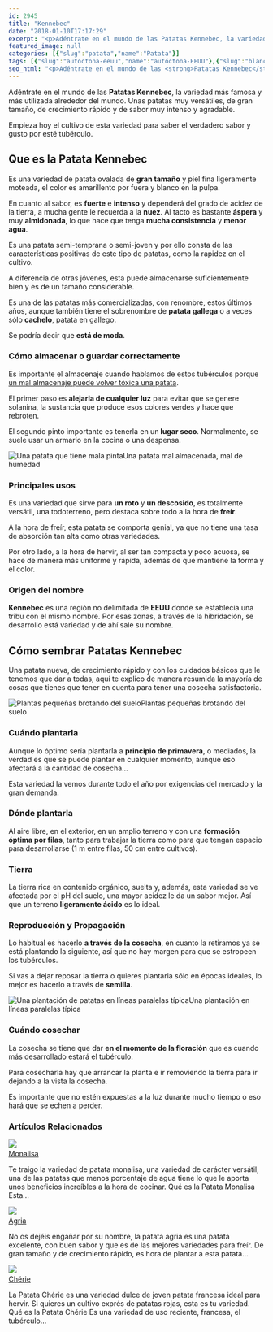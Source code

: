 ```yaml
---
id: 2945
title: "Kennebec"
date: "2018-01-10T17:17:29"
excerpt: "<p>Adéntrate en el mundo de las Patatas Kennebec, la variedad más famosa y más utilizada alrededor del mundo. Unas patatas muy versátiles, de gran tamaño, de crecimiento rápido y de sabor muy intenso y agradable. Empieza hoy el cultivo de esta variedad para saber el verdadero sabor y gusto por esté tubérculo. Que es la&hellip; <a class=\"more-link\" href=\"https://plantasyflores.online/patata/agria/\">Seguir leyendo <span class=\"screen-reader-text\">Agria</span> <span class=\"meta-nav\" aria-hidden=\"true\">&rarr;</span></a></p>\n"
featured_image: null
categories: [{"slug":"patata","name":"Patata"}]
tags: [{"slug":"autoctona-eeuu","name":"autóctona-EEUU"},{"slug":"blanca","name":"blanca"},{"slug":"comestible","name":"comestible"},{"slug":"compost","name":"compost"},{"slug":"cosecha-amarilla","name":"cosecha-amarilla"},{"slug":"eliminacion-recoleccion","name":"eliminación-recolección"},{"slug":"exterior","name":"exterior"},{"slug":"florece-verano","name":"florece-verano"},{"slug":"freir","name":"freir"},{"slug":"hervir","name":"hervir"},{"slug":"patata-nueva","name":"patata-nueva"},{"slug":"ph5-7","name":"ph5-7"},{"slug":"plantacion-indiferente","name":"plantacion-indiferente"},{"slug":"reproduccion-cosecha","name":"reproduccion-cosecha"},{"slug":"riego-moderado","name":"riego-moderado"},{"slug":"semilla","name":"semilla"},{"slug":"siempre-temporada","name":"siempre-temporada"},{"slug":"templado","name":"templado"},{"slug":"tuberculo","name":"tubérculo"},{"slug":"turba","name":"turba"}]
seo_html: "<p>Adéntrate en el mundo de las <strong>Patatas Kennebec</strong>, la variedad más famosa y más utilizada alrededor del mundo. Unas patatas muy versátiles, de gran tamaño, de crecimiento rápido y de sabor muy intenso y agradable.</p> <p>Empieza hoy el cultivo de esta variedad para saber el verdadero sabor y gusto por esté tubérculo.</p> <h2>Que es la Patata Kennebec</h2> <p>Es una variedad de patata ovalada de <strong>gran tamaño</strong> y piel fina ligeramente moteada, el color es amarillento por fuera y blanco en la pulpa.</p> <p>En cuanto al sabor, es <strong>fuerte</strong> e <strong>intenso</strong> y dependerá del grado de acidez de la tierra, a mucha gente le recuerda a la <strong>nuez</strong>. Al tacto es bastante <strong>áspera</strong> y muy <strong>almidonada</strong>, lo que hace que tenga <strong>mucha consistencia</strong> y <strong>menor agua</strong>.</p> <p>Es una patata semi-temprana o semi-joven y por ello consta de las características positivas de este tipo de patatas, como la rapidez en el cultivo.</p> <p>A diferencia de otras jóvenes, esta puede almacenarse suficientemente bien y es de un tamaño considerable.</p> <p>Es una de las patatas más comercializadas, con renombre, estos últimos años, aunque también tiene el sobrenombre de <strong>patata gallega</strong> o a veces sólo <strong>cachelo</strong>, patata en gallego.</p> <p>Se podría decir que <strong>está de moda</strong>.</p> <h3>Cómo almacenar o guardar correctamente</h3> <p>Es importante el almacenaje cuando hablamos de estos tubérculos porque <a href=\"/patata/#Toxicidad_en_las_Patatas\">un mal almacenaje puede volver tóxica una patata</a>.</p> <p>El primer paso es <strong>alejarla de cualquier luz</strong> para evitar que se genere solanina, la sustancia que produce esos colores verdes y hace que rebroten.</p> <p>El segundo pinto importante es tenerla en un<strong> lugar seco</strong>. Normalmente, se suele usar un armario en la cocina o una despensa.</p> <img src=\"http://plantasyflores.online/wp-content/uploads/2018/01/age-1238308-325x267.jpg\" alt=\"Una patata que tiene mala pinta\" />Una patata mal almacenada, mal de humedad <h3>Principales usos</h3> <p>Es una variedad que sirve para <strong>un roto</strong> y <strong>un descosido</strong>, es totalmente versátil, una todoterreno, pero destaca sobre todo a la hora de <strong>freír</strong>.</p> <p>A la hora de freír, esta patata se comporta genial, ya que no tiene una tasa de absorción tan alta como otras variedades.</p> <p>Por otro lado, a la hora de hervir, al ser tan compacta y poco acuosa, se hace de manera más uniforme y rápida, además de que mantiene la forma y el color.</p> <h3>Origen del nombre</h3> <p><strong>Kennebec</strong> es una región no delimitada de <strong>EEUU</strong> donde se establecía una tribu con el mismo nombre. Por esas zonas, a través de la hibridación, se desarrollo está variedad y de ahí sale su nombre.</p> <h2>Cómo sembrar Patatas Kennebec</h2> <p>Una patata nueva, de crecimiento rápido y con los cuidados básicos que le tenemos que dar a todas, aquí te explico de manera resumida la mayoría de cosas que tienes que tener en cuenta para tener una cosecha satisfactoria.</p> <img src=\"http://plantasyflores.online/wp-content/uploads/2018/01/field-2168030-325x215.jpg\" alt=\"Plantas pequeñas brotando del suelo\" />Plantas pequeñas brotando del suelo <h3>Cuándo plantarla</h3> <p>Aunque lo óptimo sería plantarla a <strong>principio de primavera</strong>, o mediados, la verdad es que se puede plantar en cualquier momento, aunque eso afectará a la cantidad de cosecha…</p> <p>Esta variedad la vemos durante todo el año por exigencias del mercado y la gran demanda.</p> <h3>Dónde plantarla</h3> <p>Al aire libre, en el exterior, en un amplio terreno y con una <strong>formación óptima por filas</strong>, tanto para trabajar la tierra como para que tengan espacio para desarrollarse (1 m entre filas, 50 cm entre cultivos).</p> <h3>Tierra</h3> <p>La tierra rica en contenido orgánico, suelta y, además, esta variedad se ve afectada por el pH del suelo, una mayor acidez le da un sabor mejor. Así que un terreno <strong>ligeramente ácido</strong> es lo ideal.</p> <h3>Reproducción y Propagación</h3> <p>Lo habitual es hacerlo <strong>a través de la cosecha</strong>, en cuanto la retiramos ya se está plantando la siguiente, así que no hay margen para que se estropeen los tubérculos.</p> <p>Si vas a dejar reposar la tierra o quieres plantarla sólo en épocas ideales, lo mejor es hacerlo a través de <strong>semilla</strong>.</p> <img src=\"http://plantasyflores.online/wp-content/uploads/2018/01/agriculture-2654157-325x217.jpg\" alt=\"Una plantación de patatas en líneas paralelas típica\" />Una plantación en líneas paralelas típica <h3>Cuándo cosechar</h3> <p>La cosecha se tiene que dar <strong>en el momento de la floración</strong> que es cuando más desarrollado estará el tubérculo.</p> <p>Para cosecharla hay que arrancar la planta e ir removiendo la tierra para ir dejando a la vista la cosecha.</p> <p>Es importante que no estén expuestas a la luz durante mucho tiempo o eso hará que se echen a perder.</p> <h3> Artículos Relacionados<br /> </h3> <img src=\"https://plantasyflores.online/wp-content/uploads/2018/01/potatoes-448610_1920.jpg\" /> <a href=\"/patata/monalisa/\"><br /> Monalisa<br /> </a> <p>Te traigo la variedad de patata monalisa, una variedad de carácter versátil, una de las patatas que menos porcentaje de agua tiene lo que le aporta unos beneficios increíbles a la hora de cocinar. Qué es la Patata Monalisa Esta...</p> <img src=\"https://plantasyflores.online/wp-content/uploads/2018/01/potatoes-411975.jpg\" /> <a href=\"/patata/agria/\"><br /> Agria<br /> </a> <p>No os dejéis engañar por su nombre, la patata agria es una patata excelente, con buen sabor y que es de las mejores variedades para freír. De gran tamaño y de crecimiento rápido, es hora de plantar a esta patata...</p> <img src=\"https://plantasyflores.online/wp-content/uploads/2018/01/sweet-potato-2086784_1920.jpg\" /> <a href=\"/patata/cherie/\"><br /> Chérie<br /> </a> <p>La Patata Chérie es una variedad dulce de joven patata francesa ideal para hervir. Si quieres un cultivo exprés de patatas rojas, esta es tu variedad. Qué es la Patata Chérie Es una variedad de uso reciente, francesa, el tubérculo...</p>"
---
```


<p>Adéntrate en el mundo de las <strong>Patatas Kennebec</strong>, la variedad más famosa y más utilizada alrededor del mundo. Unas patatas muy versátiles, de gran tamaño, de crecimiento rápido y de sabor muy intenso y agradable.</p> <p>Empieza hoy el cultivo de esta variedad para saber el verdadero sabor y gusto por esté tubérculo.</p> <h2>Que es la Patata Kennebec</h2> <p>Es una variedad de patata ovalada de <strong>gran tamaño</strong> y piel fina ligeramente moteada, el color es amarillento por fuera y blanco en la pulpa.</p> <p>En cuanto al sabor, es <strong>fuerte</strong> e <strong>intenso</strong> y dependerá del grado de acidez de la tierra, a mucha gente le recuerda a la <strong>nuez</strong>. Al tacto es bastante <strong>áspera</strong> y muy <strong>almidonada</strong>, lo que hace que tenga <strong>mucha consistencia</strong> y <strong>menor agua</strong>.</p> <p>Es una patata semi-temprana o semi-joven y por ello consta de las características positivas de este tipo de patatas, como la rapidez en el cultivo.</p> <p>A diferencia de otras jóvenes, esta puede almacenarse suficientemente bien y es de un tamaño considerable.</p> <p>Es una de las patatas más comercializadas, con renombre, estos últimos años, aunque también tiene el sobrenombre de <strong>patata gallega</strong> o a veces sólo <strong>cachelo</strong>, patata en gallego.</p> <p>Se podría decir que <strong>está de moda</strong>.</p> <h3>Cómo almacenar o guardar correctamente</h3> <p>Es importante el almacenaje cuando hablamos de estos tubérculos porque <a href="/patata/#Toxicidad_en_las_Patatas">un mal almacenaje puede volver tóxica una patata</a>.</p> <p>El primer paso es <strong>alejarla de cualquier luz</strong> para evitar que se genere solanina, la sustancia que produce esos colores verdes y hace que rebroten.</p> <p>El segundo pinto importante es tenerla en un<strong> lugar seco</strong>. Normalmente, se suele usar un armario en la cocina o una despensa.</p> <img src="http://plantasyflores.online/wp-content/uploads/2018/01/age-1238308-325x267.jpg" alt="Una patata que tiene mala pinta" />Una patata mal almacenada, mal de humedad <h3>Principales usos</h3> <p>Es una variedad que sirve para <strong>un roto</strong> y <strong>un descosido</strong>, es totalmente versátil, una todoterreno, pero destaca sobre todo a la hora de <strong>freír</strong>.</p> <p>A la hora de freír, esta patata se comporta genial, ya que no tiene una tasa de absorción tan alta como otras variedades.</p> <p>Por otro lado, a la hora de hervir, al ser tan compacta y poco acuosa, se hace de manera más uniforme y rápida, además de que mantiene la forma y el color.</p> <h3>Origen del nombre</h3> <p><strong>Kennebec</strong> es una región no delimitada de <strong>EEUU</strong> donde se establecía una tribu con el mismo nombre. Por esas zonas, a través de la hibridación, se desarrollo está variedad y de ahí sale su nombre.</p> <h2>Cómo sembrar Patatas Kennebec</h2> <p>Una patata nueva, de crecimiento rápido y con los cuidados básicos que le tenemos que dar a todas, aquí te explico de manera resumida la mayoría de cosas que tienes que tener en cuenta para tener una cosecha satisfactoria.</p> <img src="http://plantasyflores.online/wp-content/uploads/2018/01/field-2168030-325x215.jpg" alt="Plantas pequeñas brotando del suelo" />Plantas pequeñas brotando del suelo <h3>Cuándo plantarla</h3> <p>Aunque lo óptimo sería plantarla a <strong>principio de primavera</strong>, o mediados, la verdad es que se puede plantar en cualquier momento, aunque eso afectará a la cantidad de cosecha…</p> <p>Esta variedad la vemos durante todo el año por exigencias del mercado y la gran demanda.</p> <h3>Dónde plantarla</h3> <p>Al aire libre, en el exterior, en un amplio terreno y con una <strong>formación óptima por filas</strong>, tanto para trabajar la tierra como para que tengan espacio para desarrollarse (1 m entre filas, 50 cm entre cultivos).</p> <h3>Tierra</h3> <p>La tierra rica en contenido orgánico, suelta y, además, esta variedad se ve afectada por el pH del suelo, una mayor acidez le da un sabor mejor. Así que un terreno <strong>ligeramente ácido</strong> es lo ideal.</p> <h3>Reproducción y Propagación</h3> <p>Lo habitual es hacerlo <strong>a través de la cosecha</strong>, en cuanto la retiramos ya se está plantando la siguiente, así que no hay margen para que se estropeen los tubérculos.</p> <p>Si vas a dejar reposar la tierra o quieres plantarla sólo en épocas ideales, lo mejor es hacerlo a través de <strong>semilla</strong>.</p> <img src="http://plantasyflores.online/wp-content/uploads/2018/01/agriculture-2654157-325x217.jpg" alt="Una plantación de patatas en líneas paralelas típica" />Una plantación en líneas paralelas típica <h3>Cuándo cosechar</h3> <p>La cosecha se tiene que dar <strong>en el momento de la floración</strong> que es cuando más desarrollado estará el tubérculo.</p> <p>Para cosecharla hay que arrancar la planta e ir removiendo la tierra para ir dejando a la vista la cosecha.</p> <p>Es importante que no estén expuestas a la luz durante mucho tiempo o eso hará que se echen a perder.</p> <h3> Artículos Relacionados<br /> </h3> <img src="https://plantasyflores.online/wp-content/uploads/2018/01/potatoes-448610_1920.jpg" /> <a href="/patata/monalisa/"><br /> Monalisa<br /> </a> <p>Te traigo la variedad de patata monalisa, una variedad de carácter versátil, una de las patatas que menos porcentaje de agua tiene lo que le aporta unos beneficios increíbles a la hora de cocinar. Qué es la Patata Monalisa Esta...</p> <img src="https://plantasyflores.online/wp-content/uploads/2018/01/potatoes-411975.jpg" /> <a href="/patata/agria/"><br /> Agria<br /> </a> <p>No os dejéis engañar por su nombre, la patata agria es una patata excelente, con buen sabor y que es de las mejores variedades para freír. De gran tamaño y de crecimiento rápido, es hora de plantar a esta patata...</p> <img src="https://plantasyflores.online/wp-content/uploads/2018/01/sweet-potato-2086784_1920.jpg" /> <a href="/patata/cherie/"><br /> Chérie<br /> </a> <p>La Patata Chérie es una variedad dulce de joven patata francesa ideal para hervir. Si quieres un cultivo exprés de patatas rojas, esta es tu variedad. Qué es la Patata Chérie Es una variedad de uso reciente, francesa, el tubérculo...</p>
